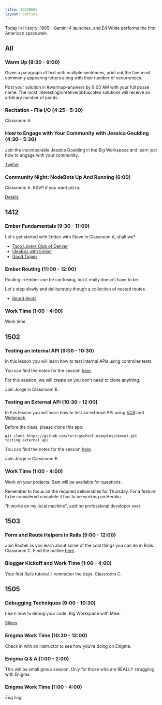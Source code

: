 ```yaml
---
title: 20150603
layout: outline
---
```


Today in History: 1965 - Gemini 4 launches, and Ed White performs the first American spacewalk.

## All

### Warm Up (8:30 - 9:00)

Given a paragraph of text with multiple sentences, print out the five most commonly appearing letters along with their number of occurrences.

Post your solution in #warmup-answers by 9:00 AM with your full posse name.
The most interesting/creative/obfuscated solutions will receive an arbitrary number of points.

### Recitation - File I/O (4:25 - 5:30)

Classroom A

### How to Engage with Your Community with Jessica Goulding (4:30 - 5:30)

Join the incomparable Jessica Goulding in the Big Workspace and learn just how to engage with your community.

[Twitter](https://twitter.com/jessicag)

### Community Night: NodeBots Up And Running (6:00)

Classroom A.  RSVP if you want pizza.

[Details](http://www.meetup.com/Turing-Community-Events/events/222237680/)


## 1412

### Ember Fundamentals (9:30 - 11:00)

Let's get started with Ember with Steve in Classroom A, shall we?

* [Taco Lovers Club of Denver](http://jsbin.com/gutiza/3/edit?html,js,output)
* [IdeaBox with Ember](https://github.com/turingschool-examples/ideabox-ember)
* [Good Tipper](https://github.com/turingschool-examples/good-tipper)

### Ember Routing (11:00 - 12:00)

Routing in Ember *can* be confusing, but it really doesn't have to be.

Let's step slowly and deliberately though a collection of nested routes.

* [Beard Beats](https://github.com/turingschool-examples/beard-beats)

### Work Time (1:00 - 4:00)

Work time.


## 1502

### Testing an Internal API (9:00 - 10:30)

In this lesson you will learn how to test internal APIs using controller tests.

You can find the notes for the session [here](https://www.dropbox.com/s/zxftnls0at2eqtc/Turing%20-%20Testing%20an%20Internal%20API%20%28Notes%29.pages?dl=0).

For this session, we will create an you don't need to clone anything.

Join Jorge in Classroom B.

### Testing an External API (10:30 - 12:00)

In this lesson you will learn how to test an external API using [VCR](https://github.com/vcr/vcr) and [Webmock](https://github.com/bblimke/webmock).

Before the class, please clone this app:

```
git clone https://github.com/turingschool-examples/obeset.git testing_external_api
```

You can find the notes for the session [here](https://www.dropbox.com/s/3lca1a5nm7gkk35/Turing%20-%20Testing%20an%20External%20API%20%28Notes%29.pages?dl=0).

Join Jorge in Classroom B.

### Work Time (1:00 - 4:00)

Work on your projects. Sam will be available for questions.

Remember to focus on the required deliverables for Thursday. For a feature to be considered complete it has to be working on Heroku.

"It works on my local machine", said no professional developer ever.

## 1503

### Form and Route Helpers in Rails (9:00 - 12:00)

Join Rachel as you learn about some of the cool things you can do in Rails. Classroom C. Find the outline [here](https://github.com/turingschool/lesson_plans/blob/master/ruby_02-web_applications_with_ruby/forms_and_route_helpers_in_rails.markdown). 

### Blogger Kickoff and Work Time (1:00 - 4:00)

Your first Rails tutorial. I remmeber the days. Classroom C.


## 1505


### Debugging Techniques (9:00 - 10:30)

Learn how to debug your code. Big Workspace with Mike.

[Slides](https://www.dropbox.com/sh/htzj11lf6nlynmh/AAAo-8ysv-maOfuhg-HsdJcJa/R1%20Object%20Oriented%20Programming%20in%20Ruby/debugging_techniques.key?dl=0)

### Enigma Work Time (10:30 - 12:00)

Check in with an instructor to see how you're doing on Enigma.

### Enigma Q & A  (1:00 - 2:00)

This will be small group session. Only for those who are REALLY struggling with Enigma.

### Enigma Work Time (1:00 - 4:00)

Zug zug.
